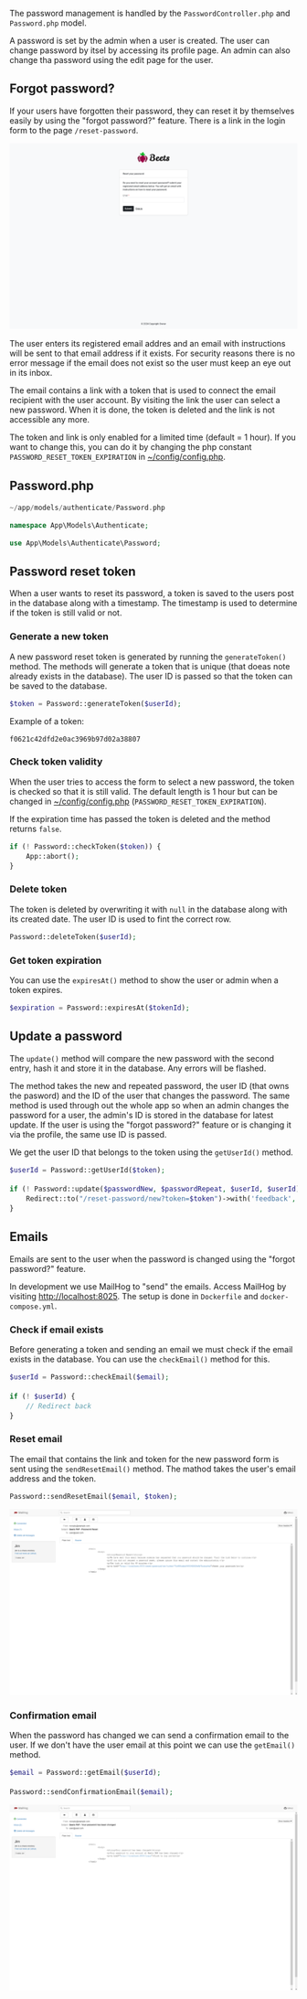 The password management is handled by the `PasswordController.php` and `Password.php` model.

A password is set by the admin when a user is created. The user can change password by itsel by accessing its profile page. An admin can also change tha password using the edit page for the user.

## Forgot password?

If your users have forgotten their password, they can reset it by themselves easily by using the "forgot password?" feature. There is a link in the login form to the page `/reset-password`.

![Forgot password page](../../assets/images/beets-php-screenshot_reset-password.png)

The user enters its registered email addres and an email with instructions will be sent to that email address if it exists. For security reasons there is no error message if the email does not exist so the user must keep an eye out in its inbox.

The email contains a link with a token that is used to connect the email recipient with the user account. By visiting the link the user can select a new password. When it is done, the token is deleted and the link is not accessible any more. 

The token and link is only enabled for a limited time (default = 1 hour). If you want to change this, you can do it by changing the php constant `PASSWORD_RESET_TOKEN_EXPIRATION` in [~/config/config.php](../configuration/config.md). 

## Password.php

```php title="Location"
~/app/models/authenticate/Password.php
```

```php title="Namespace"
namespace App\Models\Authenticate;
```

```php title="Import"
use App\Models\Authenticate\Password;
```

## Password reset token

When a user wants to reset its password, a token is saved to the users post in the database along with a timestamp. The timestamp is used to determine if the token is still valid or not.

### Generate a new token

A new password reset token is generated by running the `generateToken()` method. The methods will generate a token that is unique (that doeas note already exists in the database). The user ID is passed so that the token can be saved to the database.

```php
$token = Password::generateToken($userId);
```

Example of a token:

```
f0621c42dfd2e0ac3969b97d02a38807
```

### Check token validity

When the user tries to access the form to select a new password, the token is checked so that it is still valid. The default length is 1 hour but can be changed in [~/config/config.php](../configuration/config.md) (`PASSWORD_RESET_TOKEN_EXPIRATION`).

If the expiration time has passed the token is deleted and the method returns `false`.

```php
if (! Password::checkToken($token)) {
	App::abort();
}
```

### Delete token

The token is deleted by overwriting it with `null` in the database along with its created date. The user ID is used to fint the correct row.

```php
Password::deleteToken($userId);
```

### Get token expiration

You can use the `expiresAt()` method to show the user or admin when a token expires.

```php
$expiration = Password::expiresAt($tokenId);
```

## Update a password

The `update()` method will compare the new password with the second entry, hash it and store it in the database. Any errors will be flashed.

The method takes the new and repeated password, the user ID (that owns the pasword) and the ID of the user that changes the password. The same method is used through out the whole app so when an admin changes the password for a user, the admin's ID is stored in the database for latest update. If the user is using the "forgot password?" feature or is changing it via the profile, the same use ID is passed.

We get the user ID that belongs to the token using the `getUserId()` method.

```php
$userId = Password::getUserId($token);

if (! Password::update($passwordNew, $passwordRepeat, $userId, $userId)) {
	Redirect::to("/reset-password/new?token=$token")->with('feedback', 'password_update_failed');
}
```

## Emails

Emails are sent to the user when the password is changed using the "forgot password?" feature.

In development we use MailHog to "send" the emails. Access MailHog by visiting [http://localhost:8025](http://localhost:8025). The setup is done in `Dockerfile` and `docker-compose.yml`.

### Check if email exists

Before generating a token and sending an email we must check if the email exists in the database. You can use the `checkEmail()` method for this.

```php
$userId = Password::checkEmail($email);

if (! $userId) {
	// Redirect back
}
```

### Reset email

The email that contains the link and token for the new password form is sent using the `sendResetEmail()` method. The mathod takes the user's email address and the token.

```php
Password::sendResetEmail($email, $token);
```

![Password reset email 1](../../assets/images/beets-php-screenshot_reset-password-email-1.png)

### Confirmation email

When the password has changed we can send a confirmation email to the user. If we don't have the user email at this point we can use the `getEmail()` method.

```php
$email = Password::getEmail($userId);

Password::sendConfirmationEmail($email);
```

![Password reset email 2](../../assets/images/beets-php-screenshot_reset-password-email-2.png)